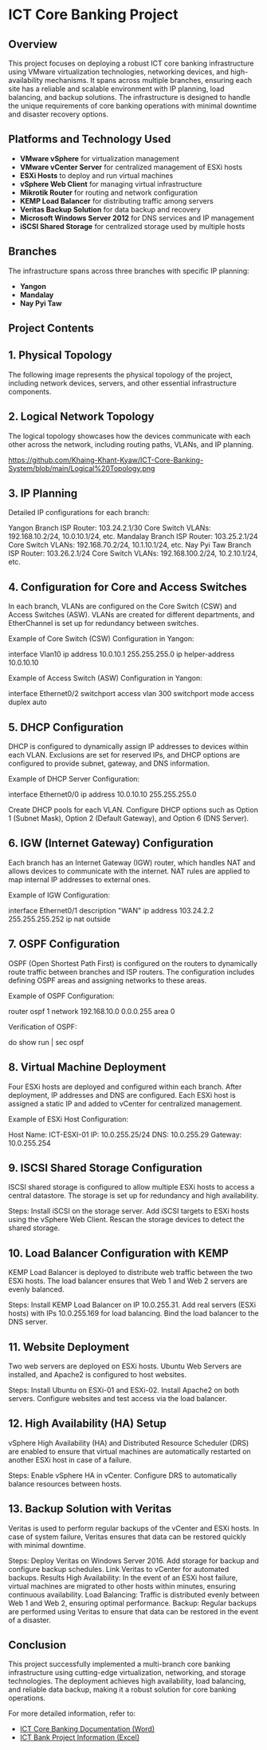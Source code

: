 # ICT Core Banking Project

## Overview
This project focuses on deploying a robust ICT core banking infrastructure using VMware virtualization technologies, networking devices, and high-availability mechanisms. It spans across multiple branches, ensuring each site has a reliable and scalable environment with IP planning, load balancing, and backup solutions. The infrastructure is designed to handle the unique requirements of core banking operations with minimal downtime and disaster recovery options.

## Platforms and Technology Used
- **VMware vSphere** for virtualization management
- **VMware vCenter Server** for centralized management of ESXi hosts
- **ESXi Hosts** to deploy and run virtual machines
- **vSphere Web Client** for managing virtual infrastructure
- **Mikrotik Router** for routing and network configuration
- **KEMP Load Balancer** for distributing traffic among servers
- **Veritas Backup Solution** for data backup and recovery
- **Microsoft Windows Server 2012** for DNS services and IP management
- **iSCSI Shared Storage** for centralized storage used by multiple hosts

## Branches
The infrastructure spans across three branches with specific IP planning:
- **Yangon**
- **Mandalay**
- **Nay Pyi Taw**

## Project Contents

## 1. Physical Topology

The following image represents the physical topology of the project, including network devices, servers, and other essential infrastructure components.


## 2. Logical Network Topology
The logical topology showcases how the devices communicate with each other across the network, including routing paths, VLANs, and IP planning.

https://github.com/Khaing-Khant-Kyaw/ICT-Core-Banking-System/blob/main/Logical%20Topology.png

## 3. IP Planning
Detailed IP configurations for each branch:

Yangon Branch
ISP Router: 103.24.2.1/30
Core Switch VLANs: 192.168.10.2/24, 10.0.10.1/24, etc.
Mandalay Branch
ISP Router: 103.25.2.1/24
Core Switch VLANs: 192.168.70.2/24, 10.1.10.1/24, etc.
Nay Pyi Taw Branch
ISP Router: 103.26.2.1/24
Core Switch VLANs: 192.168.100.2/24, 10.2.10.1/24, etc.

## 4. Configuration for Core and Access Switches
In each branch, VLANs are configured on the Core Switch (CSW) and Access Switches (ASW). VLANs are created for different departments, and EtherChannel is set up for redundancy between switches.

Example of Core Switch (CSW) Configuration in Yangon:

interface Vlan10
 ip address 10.0.10.1 255.255.255.0
 ip helper-address 10.0.10.10

Example of Access Switch (ASW) Configuration in Yangon:

interface Ethernet0/2
 switchport access vlan 300
 switchport mode access
 duplex auto

## 5. DHCP Configuration
DHCP is configured to dynamically assign IP addresses to devices within each VLAN. Exclusions are set for reserved IPs, and DHCP options are configured to provide subnet, gateway, and DNS information.

Example of DHCP Server Configuration:

interface Ethernet0/0
 ip address 10.0.10.10 255.255.255.0

Create DHCP pools for each VLAN.
Configure DHCP options such as Option 1 (Subnet Mask), Option 2 (Default Gateway), and Option 6 (DNS Server).

## 6. IGW (Internet Gateway) Configuration
Each branch has an Internet Gateway (IGW) router, which handles NAT and allows devices to communicate with the internet. NAT rules are applied to map internal IP addresses to external ones.

Example of IGW Configuration:

interface Ethernet0/1
 description "WAN"
 ip address 103.24.2.2 255.255.255.252
 ip nat outside

## 7. OSPF Configuration
OSPF (Open Shortest Path First) is configured on the routers to dynamically route traffic between branches and ISP routers. The configuration includes defining OSPF areas and assigning networks to these areas.

Example of OSPF Configuration:

router ospf 1
 network 192.168.10.0 0.0.0.255 area 0

Verification of OSPF:

do show run | sec ospf

## 8. Virtual Machine Deployment
Four ESXi hosts are deployed and configured within each branch. After deployment, IP addresses and DNS are configured. Each ESXi host is assigned a static IP and added to vCenter for centralized management.

Example of ESXi Host Configuration:

Host Name: ICT-ESXI-01
IP: 10.0.255.25/24
DNS: 10.0.255.29
Gateway: 10.0.255.254

## 9. ISCSI Shared Storage Configuration
ISCSI shared storage is configured to allow multiple ESXi hosts to access a central datastore. The storage is set up for redundancy and high availability.

Steps:
Install iSCSI on the storage server.
Add iSCSI targets to ESXi hosts using the vSphere Web Client.
Rescan the storage devices to detect the shared storage.

## 10. Load Balancer Configuration with KEMP
KEMP Load Balancer is deployed to distribute web traffic between the two ESXi hosts. The load balancer ensures that Web 1 and Web 2 servers are evenly balanced.

Steps:
Install KEMP Load Balancer on IP 10.0.255.31.
Add real servers (ESXi hosts) with IPs 10.0.255.169 for load balancing.
Bind the load balancer to the DNS server.

## 11. Website Deployment
Two web servers are deployed on ESXi hosts. Ubuntu Web Servers are installed, and Apache2 is configured to host websites.

Steps:
Install Ubuntu on ESXi-01 and ESXi-02.
Install Apache2 on both servers.
Configure websites and test access via the load balancer.

## 12. High Availability (HA) Setup
vSphere High Availability (HA) and Distributed Resource Scheduler (DRS) are enabled to ensure that virtual machines are automatically restarted on another ESXi host in case of a failure.

Steps:
Enable vSphere HA in vCenter.
Configure DRS to automatically balance resources between hosts.

## 13. Backup Solution with Veritas
Veritas is used to perform regular backups of the vCenter and ESXi hosts. In case of system failure, Veritas ensures that data can be restored quickly with minimal downtime.

Steps:
Deploy Veritas on Windows Server 2016.
Add storage for backup and configure backup schedules.
Link Veritas to vCenter for automated backups.
Results
High Availability: In the event of an ESXi host failure, virtual machines are migrated to other hosts within minutes, ensuring continuous availability.
Load Balancing: Traffic is distributed evenly between Web 1 and Web 2, ensuring optimal performance.
Backup: Regular backups are performed using Veritas to ensure that data can be restored in the event of a disaster.

## Conclusion
This project successfully implemented a multi-branch core banking infrastructure using cutting-edge virtualization, networking, and storage technologies. The deployment achieves high availability, load balancing, and reliable data backup, making it a robust solution for core banking operations.


For more detailed information, refer to:
- [ICT Core Banking Documentation (Word)](https://github.com/Khaing-Khant-Kyaw/ICT-Core-Banking-System/blob/main/ICT%20CORE%20BANKING%20DOCUMENT.docx)
- [ICT Bank Project Information (Excel)](https://github.com/Khaing-Khant-Kyaw/ICT-Core-Banking-System/blob/main/ICT%20BANK%20PROJECT%20INFORMATION%20DOCUMENT.xlsx)
















